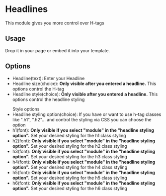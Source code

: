 <h1>Headlines</h1>
This module gives you more control over H-tags

<h2>Usage</h2>
<p>Drop it in your page or embed it into your template.</p>

<h2>Options</h2>
<ul>
<li>Headline(text): Enter your Headline</li>
<li>Headline size(choice): <strong>Only visible after you entered a headline.</strong> This options control the H-tag</li>
<li>Headline style(choice): <strong>Only visible after you entered a headline.</strong> This options control the headline styling</li>
</ul>

<ul>Style options
<li>Headline styling option(choice): If you have or want to use h-tag classes like ".h1", ".h2"... and control the styling via CSS you can choose the option</li>
<li>h1(font): <strong>Only visible if you select "module" in the "headline styling option".</strong> Set your desired styling for the h1 class styling</li>
<li>h2(font): <strong>Only visible if you select "module" in the "headline styling option".</strong> Set your desired styling for the h2 class styling</li>
<li>h3(font): <strong>Only visible if you select "module" in the "headline styling option".</strong> Set your desired styling for the h3 class styling</li>
<li>h4(font): <strong>Only visible if you select "module" in the "headline styling option".</strong> Set your desired styling for the h4 class styling</li>
<li>h5(font): <strong>Only visible if you select "module" in the "headline styling option".</strong> Set your desired styling for the h5 class styling</li>
<li>h6(font): <strong>Only visible if you select "module" in the "headline styling option".</strong> Set your desired styling for the h6 class styling</li>
</ul>